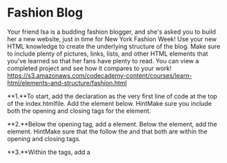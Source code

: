 # **Fashion Blog**

Your friend Isa is a budding fashion blogger, and she's asked you to build her a new website, just in time for New York Fashion Week!
Use your new HTML knowledge to create the underlying structure of the blog. Make sure to include plenty of pictures, links, lists, and other HTML elements that you've learned so that her fans have plenty to read.
You can view a completed project and see how it compares to your work!
https://s3.amazonaws.com/codecademy-content/courses/learn-html/elements-and-structure/fashion.html

 **1.**To start, add the <!DOCTYPE html> declaration as the very first line of code at the top of the index.htmlfile. Add the <html> element below.
HintMake sure you include both the opening and closing tags for the <html> element.


**2.**Below the <html> opening tag, add a <head> element. Below the <head> element, add the <body>element.
HintMake sure that the <body> follow the <head> and that both are within the opening and closing <html> tags.


**3.**Within the <head> tags, add a <title> element. Title the website "Everyday with Isa".


HintRemember to put your title in the <head>element.


**4.**Directly below the opening <body> tag, add an <h1> that says:"An Insider's Guide to NYFW"


Below that, add an <h2> that says:"Getting Tickets & Picking the Shows"Below that, add an <h2> that says:"Dressing for the Shows"


**5.**Here's Isa's first dispatch from Fashion Week! Let's add a blog post. Between the <h1> and first <h2> tag, add a <p> tag that says:


"NYFW can be both amazingly fun & incredibly overwhelming, especially if you've never been. Luckily, I'm here to give you an insider's guide and make your first show a pleasurable experience. By taking my tips and tricks, and following your gut, you'll have an unforgettable experience!"


HintMake sure to use two spaces to indent, so your code is readable.


**6.**Between the first and second <h2> tags, add another paragraph to the post using the <p> tag:


"If you're lucky or connected you can get an invite, sans the price tag. But I wasn't so lucky or connected my first 2 years so I'm here to help you out. First, plan out which shows are most important to you and make a schedule and this is a biggie: SET A BUDGET. If you're worrying about blowing your cash the whole time you won't have fun. Then check out prices, days, and times and prioritize the designers you want to see most. Lastly, purchase your tickets and get excited!"


**7.**After the last <h2> tag, add a final paragraph that says:


"Always be true to your own sense of style, if you don't you'll be uncomfortable the whole time and it will show. Remember, NYFW is about expressing yourself and taking in what the designers have chosen to express through their new lines. Also it's important to wear shoes you'll be comfortable in all day. Obviously you want to look good, but you'll be on your feet all day long, so be prepared."


**8.**Of course, this wouldn't be a fashion blog without some images. Above each paragraph, add an <img> tag and set its src to be one of the following links:


```
https://s3.amazonaws.com/codecademy-content/courses/learn-html/elements-and-structure/image-one.jpeg
https://s3.amazonaws.com/codecademy-content/courses/learn-html/elements-and-structure/image-two.jpeg
https://s3.amazonaws.com/codecademy-content/courses/learn-html/elements-and-structure/image-three.jpeg
```

HintThe <img> tag is self-closing. It will look like this:

```
<img src="url" />
```

**9.**Your first blog post is complete! Now let''s add an image of Isa, so her readers get to know her. Below the opening body tag, add an <img> tag with the following source:


```
https://s3.amazonaws.com/codecademy-content/courses/learn-html/elements-and-structure/profile.jpg
```

**10.**Below the <img> tag, add an <h3>that says "by Isabelle Rodriguez | 1 day ago"


**11.**Isa wants her readers to know that she's written a lot more than one post. Let''s make a list of some related blog posts. Beneath the last paragraph, add a <h4> tag that says "Related Content". Underneath that header tag, create an unordered list.


HintUse the <ul> tag to create an unordered list.


**12.**The unordered list should have the following four items:

- "How To Style Boyfriend Jeans"
- "When Print Is Too Much"
- "The Overalls Trend"
- "Fall's It Color: Blush"

HintUse the <li> tag to create list items.


**13.**Let's get Isa's blog connected to the rest of the web! In the first paragraph, turn 'NYFW' into a link and have it go to: 
https://en.wikipedia.org/wiki/New_York_Fashion_Week.
Make sure to include the target="_blank"attribute so that it opens in a new page.


HintRemember to close the <a> tag after NYFW.


**14.**Isa wants to make sure that her friends can get in touch with her.
 At the bottom of your body, add a new <div> and set its id='contact'. Inside the <div>, create a new <p>tag and put the following contact information inside of it:email: isa@fashionblog.com | phone: 917-555-1098 | address: 371 284th St, New York, NY, 10001


**15.**Inside the contact <div>, put <strong> opening and closing tags around "email", "phone", and "address".


**16.**Let''s make the profile picture a link to the contact section of the webpage. Find the profile <img>tag, and surround it by opening and closing <a> tags. In the <a> tag, set href="#contact".


**17.**Congrats! No add some amazing CSS to your project. Minimum requirements:

- 5 CSS Rules
- Jumping Hyperlinks (from top to bottom and bottom to top)